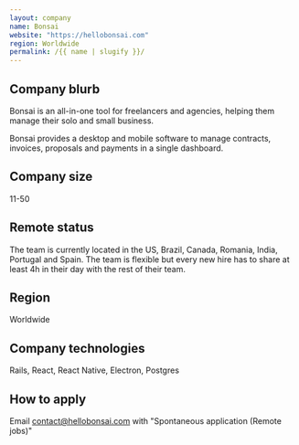 ```yaml
---
layout: company
name: Bonsai
website: "https://hellobonsai.com"
region: Worldwide
permalink: /{{ name | slugify }}/
---
```


## Company blurb

Bonsai is an all-in-one tool for freelancers and agencies, helping them manage their solo and small business.

Bonsai provides a desktop and mobile software to manage contracts, invoices, proposals and payments in a single dashboard.

## Company size

11-50

## Remote status

The team is currently located in the US, Brazil, Canada, Romania, India, Portugal and Spain. The team is flexible but every new hire has to share at least 4h in their day with the rest of their team.

## Region

Worldwide

## Company technologies

Rails, React, React Native, Electron, Postgres

## How to apply

Email contact@hellobonsai.com with "Spontaneous application (Remote jobs)"